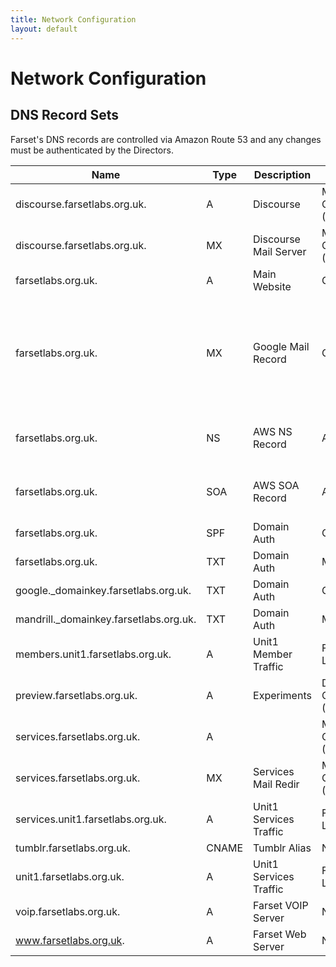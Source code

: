 ```yaml
---
title: Network Configuration
layout: default
---
```

# Network Configuration

## DNS Record Sets

Farset's DNS records are controlled via Amazon Route 53 and any changes must be authenticated by the Directors.

| Name                                   | Type  | Description            | Control                  | Value |
|----------------------------------------|-------|------------------------|--------------------------|---------------------------------------------------------------------|
| discourse.farsetlabs.org.uk.           | A     | Discourse              | Member Controlled (DP)   | 5.9.41.29                                                           |
| discourse.farsetlabs.org.uk.           | MX    | Discourse Mail Server  | Member Controlled (DP)   | 10 services.farsetlabs.org.uk                                       |
| farsetlabs.org.uk.                     | A     | Main Website           | Github                   | 204.232.175.78                                                        |
| farsetlabs.org.uk.                     | MX    | Google Mail Record     | Gapps                    | 10 ASPMX.L.GOOGLE.COM 20 ALT1.ASPMX.L.GOOGLE.COM 20 ALT2.ASPMX.L.GOOGLE.COM 30 ASPMX2.GOOGLEMAIL.COM 40 ASPMX3.GOOGLEMAIL.COM                                                                                                                   |
| farsetlabs.org.uk.                     | NS    | AWS NS Record          | AWS                      | ns-793.awsdns-35.net. ns-227.awsdns-28.com. ns-2030.awsdns-61.co.uk. ns-1087.awsdns-07.org.                                                                                                                                                     |
| farsetlabs.org.uk.                     | SOA   | AWS SOA Record         | AWS                      | ns-793.awsdns-35.net. awsdns-hostmaster.amazon.com. 1 7200 900 1209600 86400                                                                                                                                                                    |
| farsetlabs.org.uk.                     | SPF   | Domain Auth            | Gapps                    | Available on Request                                                |
| farsetlabs.org.uk.                     | TXT   | Domain Auth            | Mandrill                 | Available on Request                                                |
| google.\_domainkey.farsetlabs.org.uk.  | TXT   | Domain Auth            | Gapps                    | Available on Request                                                |
| mandrill.\_domainkey.farsetlabs.org.uk.| TXT   | Domain Auth            | Mandrill                 | Available on Request                                                |
| members.unit1.farsetlabs.org.uk.       | A     | Unit1 Member Traffic   | Farset Labs              | 89.185.154.123                                                      |
| preview.farsetlabs.org.uk.             | A     | Experiments            | Director Controlled (AB) | 31.3.227.196                                                     |
| services.farsetlabs.org.uk.            | A     |                        | Member Controlled (DP)   | 5.9.41.19                                                           |
| services.farsetlabs.org.uk.            | MX    | Services Mail Redir    | Member Controlled (DP)   | 10 services.farsetlabs.org.uk                                       |
| services.unit1.farsetlabs.org.uk.      | A     | Unit1 Services Traffic | Farset Labs              | 89.185.154.122                                                      |
| tumblr.farsetlabs.org.uk.              | CNAME | Tumblr Alias           | NA                       | domains.tumblr.com                                                  |
| unit1.farsetlabs.org.uk.               | A     | Unit1 Services Traffic | Farset Labs              | 89.185.154.122                                                      |
| voip.farsetlabs.org.uk.                | A     | Farset VOIP Server     | NA                       | ALIAS unit1.farsetlabs.org.uk. (zt602wjwntzfo)                      |
| www.farsetlabs.org.uk.                 | A     | Farset Web Server      | NA                       | ALIAS farsetlabs.org.uk. (zt602wjwntzfo)                            |


